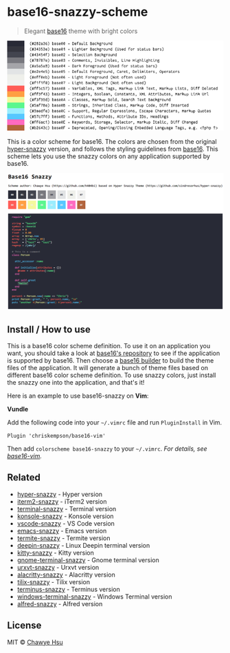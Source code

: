 # base16-snazzy-scheme

> Elegant [base16](https://github.com/chriskempson/base16) theme with bright colors

![](base16-snazzy-scheme.png)

This is a color scheme for base16. The colors are chosen from the original [hyper-snazzy](https://github.com/sindresorhus/hyper-snazzy) version, and follows the styling guidelines from [base16](http://chriskempson.com/projects/base16/). This scheme lets you use the snazzy colors on any application supported by base16.

![](screenshot.png)

## Install / How to use

This is a base16 color scheme definition. To use it on an application you want, you should take a look at [base16's repository](https://github.com/chriskempson/base16#template-repositories) to see if the application is supported by base16. Then choose a [base16 builder](https://github.com/chriskempson/base16#builder-repositories) to build the theme files of the application. It will generate a bunch of theme files based on different base16 color scheme definition. To use snazzy colors, just install the snazzy one into the application, and that's it!

Here is an example to use base16-snazzy on **Vim**:

**Vundle**

Add the following code into your `~/.vimrc` file and run `PluginInstall` in Vim.
```
Plugin 'chriskempson/base16-vim'
```
Then add `colorscheme base16-snazzy` to your `~/.vimrc`. *For details, see [base16-vim](https://github.com/chriskempson/base16-vim).*

## Related

- [hyper-snazzy](https://github.com/sindresorhus/hyper-snazzy) - Hyper version
- [iterm2-snazzy](https://github.com/sindresorhus/iterm2-snazzy) - iTerm2 version
- [terminal-snazzy](https://github.com/sindresorhus/terminal-snazzy) - Terminal version
- [konsole-snazzy](https://github.com/miedzinski/konsole-snazzy) - Konsole version
- [vscode-snazzy](https://github.com/Tyriar/vscode-snazzy) - VS Code version
- [emacs-snazzy](https://github.com/weijiangan/emacs-snazzy) - Emacs version
- [termite-snazzy](https://github.com/kbobrowski/termite-snazzy) - Termite version
- [deepin-snazzy](https://github.com/xxczaki/deepin-snazzy) - Linux Deepin terminal version
- [kitty-snazzy](https://github.com/connorholyday/kitty-snazzy) - Kitty version
- [gnome-terminal-snazzy](https://github.com/tobark/hyper-snazzy-gnome-terminal) - Gnome terminal version
- [urxvt-snazzy](https://github.com/LeonGr/urxvt-snazzy) - Urxvt version
- [alacritty-snazzy](https://github.com/alebelcor/alacritty-snazzy) - Alacritty version
- [tilix-snazzy](https://github.com/clrxbl/tilix-snazzy) - Tilix version
- [terminus-snazzy](https://github.com/ThibzR/terminus-snazzy) - Terminus version
- [windows-terminal-snazzy](https://github.com/Richienb/windows-terminal-snazzy) - Windows Terminal version
- [alfred-snazzy](https://github.com/zeitchef/alfred-snazzy) - Alfred version

## License

MIT © [Chawye Hsu](https://chawyehsu.com)
